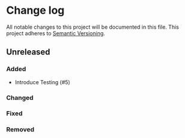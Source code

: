 # Change log

All notable changes to this project will be documented in this file.
This project adheres to [Semantic Versioning](https://semver.org/).

## Unreleased

### Added
- Introduce Testing (#5)

### Changed

### Fixed

### Removed
